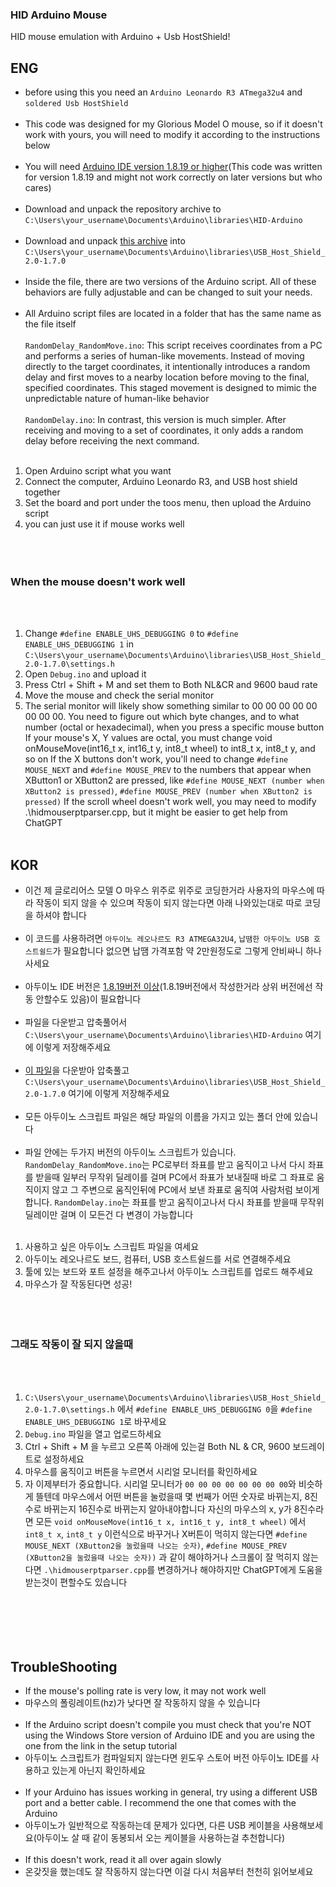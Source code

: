 ### HID Arduino Mouse

HID mouse emulation with Arduino + Usb HostShield!

## ENG
- before using this you need an `Arduino Leonardo R3 ATmega32u4` and `soldered Usb HostShield`
<br></br>
- This code was designed for my Glorious Model O mouse, so if it doesn't work with yours, you will need to modify it according to the instructions below
<br></br>
- You will need [Arduino IDE version 1.8.19 or higher](https://www.arduino.cc/en/software)(This code was written for version 1.8.19 and might not work correctly on later versions but who cares)
<br></br>
- Download and unpack the repository archive to `C:\Users\your_username\Documents\Arduino\libraries\HID-Arduino`
<br></br>
- Download and unpack [this archive](https://github.com/felis/USB_Host_Shield_2.0/releases/tag/1.7.0) into `C:\Users\your_username\Documents\Arduino\libraries\USB_Host_Shield_2.0-1.7.0`
<br></br>
- Inside the file, there are two versions of the Arduino script. All of these behaviors are fully adjustable and can be changed to suit your needs.
<br></br>
- All Arduino script files are located in a folder that has the same name as the file itself
<br></br>
`RandomDelay_RandomMove.ino`: This script receives coordinates from a PC and performs a series of human-like movements. Instead of moving directly to the target coordinates,
it intentionally introduces a random delay and first moves to a nearby location before moving to the final, specified coordinates. This staged movement is designed to mimic the unpredictable nature of human-like behavior
<br></br>
`RandomDelay.ino`: In contrast, this version is much simpler. After receiving and moving to a set of coordinates, it only adds a random delay before receiving the next command.
<br></br>
1. Open Arduino script what you want
2. Connect the computer, Arduino Leonardo R3, and USB host shield together
3. Set the board and port under the toos menu, then upload the Arduino script
4. you can just use it if mouse works well
<br></br>
<br></br>
### When the mouse doesn't work well
<br></br>
1. Change `#define ENABLE_UHS_DEBUGGING 0` to `#define ENABLE_UHS_DEBUGGING 1` in `C:\Users\your_username\Documents\Arduino\libraries\USB_Host_Shield_2.0-1.7.0\settings.h`
2. Open `Debug.ino` and upload it
3. Press Ctrl + Shift + M and set them to Both NL&CR and 9600 baud rate
4. Move the mouse and check the serial monitor
5. The serial monitor will likely show something similar to 00 00 00 00 00 00 00 00. You need to figure out which byte changes, and to what number (octal or hexadecimal), when you press a specific mouse button
If your mouse's X, Y values are octal, you must change void onMouseMove(int16_t x, int16_t y, int8_t wheel) to int8_t x, int8_t y, and so on
If the X buttons don't work, you'll need to change `#define MOUSE_NEXT` and `#define MOUSE_PREV` to the numbers that appear when XButton1 or XButton2 are pressed,
like `#define MOUSE_NEXT (number when XButton2 is pressed)`, `#define MOUSE_PREV (number when XButton2 is pressed)`
If the scroll wheel doesn't work well, you may need to modify .\hidmouserptparser.cpp, but it might be easier to get help from ChatGPT
<br></br>

## KOR
- 이건 제 글로리어스 모델 O 마우스 위주로 위주로 코딩한거라 사용자의 마우스에 따라 작동이 되지 않을 수 있으며 작동이 되지 않는다면 아래 나와있는대로 따로 코딩을 하셔야 합니다
<br></br>
- 이 코드를 사용하려면 `아두이노 레오나르도 R3 ATMEGA32U4`, `납땜한 아두이노 USB 호스트쉴드`가 필요합니다 없으면 납땜 가격포함 약 2만원정도로 그렇게 안비싸니 하나 사세요
<br></br>
- 아두이노 IDE 버전은 [1.8.19버전 이상](https://www.arduino.cc/en/software)(1.8.19버전에서 작성한거라 상위 버전에선 작동 안할수도 있음)이 필요합니다
  <br></br>
- 파일을 다운받고 압축풀어서 `C:\Users\your_username\Documents\Arduino\libraries\HID-Arduino` 여기에 이렇게 저장해주세요
<br></br>
- [이 파일](https://github.com/felis/USB_Host_Shield_2.0/releases/tag/1.7.0)을 다운받아 압축풀고 `C:\Users\your_username\Documents\Arduino\libraries\USB_Host_Shield_2.0-1.7.0` 여기에 이렇게 저장해주세요
<br></br>
- 모든 아두이노 스크립트 파일은 해당 파일의 이름을 가지고 있는 폴더 안에 있습니다
<br></br>
- 파일 안에는 두가지 버전의 아두이노 스크립트가 있습니다. `RandomDelay_RandomMove.ino`는 PC로부터 좌표를 받고 움직이고 나서 다시 좌표를 받을때 일부러 무작위 딜레이를 걸며 PC에서 좌표가 보내질때 바로 그 좌표로 움직이지 않고
그 주변으로 움직인뒤에 PC에서 보낸 좌표로 움직여 사람처럼 보이게 합니다. `RandomDelay.ino`는 좌표를 받고 움직이고나서 다시 좌표를 받을때 무작위 딜레이만 걸며 이 모든건 다 변경이 가능합니다 
<br></br>
1. 사용하고 싶은 아두이노 스크립트 파일을 여세요
2. 아두이노 레오나르도 보드, 컴퓨터, USB 호스트쉴드를 서로 연결해주세요
3. 툴에 있는 보드와 포트 설정을 해주고나서 아두이노 스크립트를 업로드 해주세요
4. 마우스가 잘 작동된다면 성공!
<br></br>
<br></br>
### 그래도 작동이 잘 되지 않을때
<br></br>
1. `C:\Users\your_username\Documents\Arduino\libraries\USB_Host_Shield_2.0-1.7.0\settings.h` 에서 `#define ENABLE_UHS_DEBUGGING 0`을 `#define ENABLE_UHS_DEBUGGING 1`로 바꾸세요
2. `Debug.ino` 파일을 열고 업로드하세요
3. Ctrl + Shift + M 을 누르고 오른쪽 아래에 있는걸 Both NL & CR,  9600 보드레이트로 설정하세요
4. 마우스를 움직이고 버튼을 누르면서 시리얼 모니터를 확인하세요
5. 자 이제부터가 중요합니다. 시리얼 모니터가 `00 00 00 00 00 00 00 00`와 비슷하게 뜰텐데 마우스에서 어떤 버튼을 눌렀을때 몇 번째가 어떤 숫자로 바뀌는지, 8진수로 바뀌는지 16진수로 바뀌는지 알아내야합니다
자신의 마우스의 x, y가 8진수라면 모든 `void onMouseMove(int16_t x, int16_t y, int8_t wheel)` 에서 `int8_t x`, `int8_t y` 이런식으로 바꾸거나
X버튼이 먹히지 않는다면 `#define MOUSE_NEXT (XButton2을 눌렀을때 나오는 숫자)`, `#define MOUSE_PREV (XButton2을 눌렀을때 나오는 숫자))` 과 같이 해야하거나
스크롤이 잘 먹히지 않는다면 `.\hidmouserptparser.cpp`를 변경하거나 해야하지만 ChatGPT에게 도움을 받는것이 편할수도 있습니다
<br></br>
<br></br>
<br></br>



## TroubleShooting
- If the mouse's polling rate is very low, it may not work well
- 마우스의 폴링레이트(hz)가 낮다면 잘 작동하지 않을 수 있습니다
<br></br>
- If the Arduino script doesn't compile you must check that you're NOT using the Windows Store version of Arduino IDE and you are using the one from the link in the setup tutorial
- 아두이노 스크립트가 컴파일되지 않는다면 윈도우 스토어 버전 아두이노 IDE를 사용하고 있는게 아닌지 확인하세요
<br></br>
- If your Arduino has issues working in general, try using a different USB port and a better cable. I recommend the one that comes with the Arduino
- 아두이노가 일반적으로 작동하는데 문제가 있다면, 다른 USB 케이블을 사용해보세요(아두이노 살 때 같이 동봉되서 오는 케이블을 사용하는걸 추천합니다)
<br></br>
- If this doesn't work, read it all over again slowly
- 온갖짓을 했는데도 잘 작동하지 않는다면 이걸 다시 처음부터 천천히 읽어보세요 
<br></br>
<br></br>
